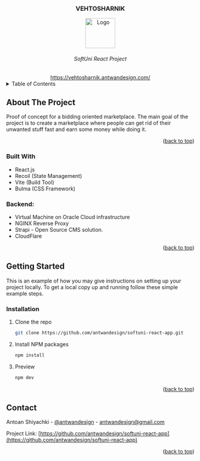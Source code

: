 
<a name="readme-top"></a>


<br />
<div align="center">
  <h3 align="center">VEHTOSHARNIK</h3>
  <a href="https://vehtosharnik.antwandesign.com/">
    <img align="center" src="https://vehtosharnik.antwandesign.com/vehtosharnik.svg" alt="Logo" width="80" height="80">
    </a>
  </a>
  <h6 align="center">SoftUni React Project</h3>
  <a href="https://vehtosharnik.antwandesign.com/">https://vehtosharnik.antwandesign.com/</a>


</div>



<!-- TABLE OF CONTENTS -->

<details>
  <summary>Table of Contents</summary>
  <ol>
    <li>
      <a href="#about-the-project">About The Project</a>
      <ul>
        <li><a href="#built-with">Built With</a></li>
      </ul>
    </li>
    <li>
      <a href="#getting-started">Getting Started</a>
      <ul>
        <li><a href="#installation">Installation</a></li>
      </ul>
    </li>
    <li><a href="#usage">Usage</a></li>
    <li><a href="#contact">Contact</a></li>

  </ol>
</details>



<!-- ABOUT THE PROJECT -->
## About The Project


Proof of concept for a bidding oriented marketplace. The main goal of the project is to create a marketplace where people can get rid of their unwanted stuff fast and earn some money while doing it.
<p align="right">(<a href="#readme-top">back to top</a>)</p>



### Built With


* React.js
* Recoil (State Management)
* Vite (Build Tool)
* Bulma (CSS Framework)

### Backend:
* Virtual Machine on Oracle Cloud infrastructure
* NGINX Reverse Proxy
* Strapi - Open Source CMS solution.
* CloudFlare




<p align="right">(<a href="#readme-top">back to top</a>)</p>



<!-- GETTING STARTED -->
## Getting Started

This is an example of how you may give instructions on setting up your project locally.
To get a local copy up and running follow these simple example steps.

### Installation


1. Clone the repo
   ```sh
   git clone https://github.com/antwandesign/softuni-react-app.git
   ```
2. Install NPM packages
   ```sh
   npm install
   ```
3. Preview
   ```sh
   npm dev
   ```

<p align="right">(<a href="#readme-top">back to top</a>)</p>





<!-- CONTACT -->
## Contact

Antoan Shiyachki - [@antwandesign](https://facebook.com/daantwan) - antwandesign@gmail.com

Project Link: [https://github.com/antwandesign/softuni-react-app](https://github.com/antwandesign/softuni-react-app)

<p align="right">(<a href="#readme-top">back to top</a>)</p>

